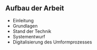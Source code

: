 ## Aufbau der Arbeit

- Einleitung
- Grundlagen
- Stand der Technik
- Systementwurf
- Digitalisierung des Umformprozesses
